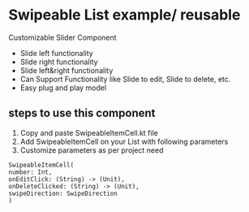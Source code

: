 # Swipeable List example/ reusable

Customizable Slider Component
- Slide left functionality
- Slide right functionality
- Slide left&right functionality
- Can Support Functionality like Slide to edit, Slide to delete, etc.
- Easy plug and play model

## steps to use this component
1. Copy and paste SwipeableItemCell.kt file
2. Add SwipeableItemCell on your List with following parameters
3. Customize parameters as per project need


```
SwipeableItemCell(
number: Int,
onEditClick: (String) -> (Unit),
onDeleteClicked: (String) -> (Unit),
swipeDirection: SwipeDirection
)
```

